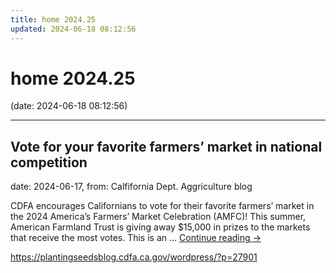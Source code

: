 ```yaml
---
title: home 2024.25
updated: 2024-06-18 08:12:56
---
```


# home 2024.25

(date: 2024-06-18 08:12:56)

---

## Vote for your favorite farmers’ market in national competition

date: 2024-06-17, from: Calfifornia Dept. Aggriculture blog

CDFA encourages Californians to vote for their favorite farmers’ market in the 2024 America’s Farmers’ Market Celebration (AMFC)! This summer, American Farmland Trust is giving away $15,000 in prizes to the markets that receive the most votes. This is an &#8230; <a href="https://plantingseedsblog.cdfa.ca.gov/wordpress/?p=27901">Continue reading <span class="meta-nav">&#8594;</span></a> 

<https://plantingseedsblog.cdfa.ca.gov/wordpress/?p=27901>

